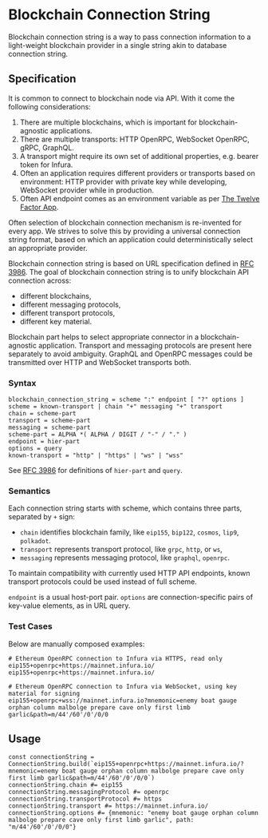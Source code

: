 # Blockchain Connection String

Blockchain connection string is a way to pass connection information to a light-weight blockchain
provider in a single string akin to database connection string.

## Specification

It is common to connect to blockchain node via API. With it come the following considerations:
1. There are multiple blockchains, which is important for blockchain-agnostic applications.
2. There are multiple transports: HTTP OpenRPC, WebSocket OpenRPC, gRPC, GraphQL.
3. A transport might require its own set of additional properties, e.g. bearer token for Infura.
4. Often an application requires different providers or transports based on environment: HTTP provider with private key while developing, WebSocket provider while in production.
5. Often API endpoint comes as an environment variable as per [The Twelve Factor App](https://12factor.net). 

Often selection of blockchain connection mechanism is re-invented for every app. We strives to solve this by providing
a universal connection string format, based on which an application could deterministically select an appropriate provider.

Blockchain connection string is based on URL specification defined in [RFC 3986](https://tools.ietf.org/html/rfc3986).
The goal of blockchain connection string is to unify blockchain API connection across:
- different blockchains,
- different messaging protocols,
- different transport protocols,
- different key material.

Blockchain part helps to select appropriate connector in a blockchain-agnostic application.
Transport and messaging protocols are present here separately to avoid ambiguity. GraphQL and OpenRPC messages
could be transmitted over HTTP and WebSocket transports both. 

### Syntax
```
blockchain_connection_string = scheme ":" endpoint [ "?" options ]
scheme = known-transport | chain "+" messaging "+" transport 
chain = scheme-part
transport = scheme-part
messaging = scheme-part
scheme-part = ALPHA *( ALPHA / DIGIT / "-" / "." )
endpoint = hier-part
options = query
known-transport = "http" | "https" | "ws" | "wss"
```

See [RFC 3986](https://tools.ietf.org/html/rfc3986) for definitions of `hier-part` and `query`.

### Semantics

Each connection string starts with scheme, which contains three parts, separated by `+` sign:
- `chain` identifies blockchain family, like `eip155`, `bip122`, `cosmos`, `lip9`, `polkadot`.
- `transport` represents transport protocol, like `grpc`, `http`, or `ws`,
- `messaging` represents messaging protocol, like `graphql`, `openrpc`.

To maintain compatibility with currently used HTTP API endpoints, known transport protocols could be used instead of full scheme.

`endpoint` is a usual host-port pair. `options` are connection-specific pairs of key-value elements, as in URL query.

### Test Cases
Below are manually composed examples:
```
# Ethereum OpenRPC connection to Infura via HTTPS, read only
eip155+openrpc+https://mainnet.infura.io/
eip155+openrpc+https://mainnet.infura.io/

# Ethereum OpenRPC connection to Infura via WebSocket, using key material for signing
eip155+openrpc+wss://mainnet.infura.io?mnemonic=enemy boat gauge orphan column malbolge prepare cave only first limb garlic&path=m/44'/60'/0'/0/0
```

## Usage

```
const connectionString = ConnectionString.build(`eip155+openrpc+https://mainnet.infura.io/?mnemonic=enemy boat gauge orphan column malbolge prepare cave only first limb garlic&path=m/44'/60'/0'/0/0`)
connectionString.chain #= eip155
connectionString.messagingProtocol #= openrpc
connectionString.transportProtocol #= https
connectionString.transport #= https://mainnet.infura.io/
connectionString.options #= {mnemonic: "enemy boat gauge orphan column malbolge prepare cave only first limb garlic", path: "m/44'/60'/0'/0/0"}
```
